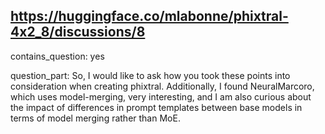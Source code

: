 ## https://huggingface.co/mlabonne/phixtral-4x2_8/discussions/8

contains_question: yes

question_part: So, I would like to ask how you took these points into consideration when creating phixtral. Additionally, I found NeuralMarcoro, which uses model-merging, very interesting, and I am also curious about the impact of differences in prompt templates between base models in terms of model merging rather than MoE.